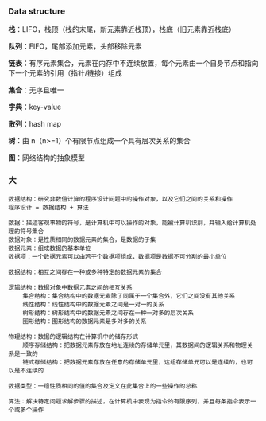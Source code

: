 ### Data structure

**栈**：LIFO，栈顶（栈的末尾，新元素靠近栈顶），栈底（旧元素靠近栈底）

**队列**：FIFO，尾部添加元素，头部移除元素

**链表**：有序元素集合，元素在内存中不连续放置，每个元素由一个自身节点和指向下一个元素的引用（指针/链接）组成

**集合**：无序且唯一

**字典**：key-value

**散列**：hash map

**树**：由 n（n>=1）个有限节点组成一个具有层次关系的集合

**图**：网络结构的抽象模型



### 大

```
数据结构：研究非数值计算的程序设计问题中的操作对象，以及它们之间的关系和操作
程序设计 = 数据结构 + 算法

数据：描述客观事物的符号，是计算机中可以操作的对象，能被计算机识别，并输入给计算机处理的符号集合
数据对象：是性质相同的数据元素的集合，是数据的子集
数据元素：组成数据的基本单位
数据项：一个数据元素可以由若干个数据项组成，数据项是数据不可分割的最小单位

数据结构：相互之间存在一种或多种特定的数据元素的集合

逻辑结构：数据对象中数据元素之间的相互关系
    集合结构：集合结构中的数据元素除了同属于一个集合外，它们之间没有其他关系
    线性结构：线性结构中的数据元素之间是一对一的关系
    树形结构：树形结构中的数据元素之间存在一种一对多的层次关系
    图形结构：图形结构的数据元素是多对多的关系

物理结构：数据的逻辑结构在计算机中的储存形式
    顺序存储结构：把数据元素存放在地址连续的存储单元里，其数据间的逻辑关系和物理关系是一致的
    链式存储结构：把数据元素存放在任意的存储单元里，这组存储单元可以是连续的，也可以是不连续的

数据类型：一组性质相同的值的集合及定义在此集合上的一些操作的总称

算法：解决特定问题求解步骤的描述，在计算机中表现为指令的有限序列，并且每条指令表示一个或多个操作


```







